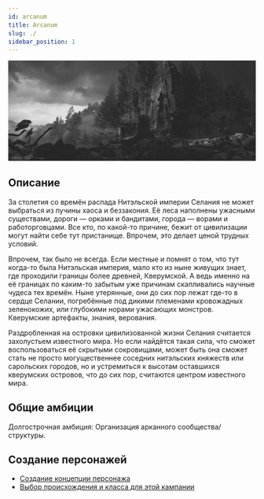 ```yaml
---
id: arcanum
title: Arcanum
slug: ./
sidebar_position: 1
---
```


![Arcanum](/img/arcanum-cover.jpg)
<!-- ![Arcanum](/img/arcanum-cover2.jpg) -->

## Описание

За столетия со времён распада Нитэльской империи Селания не может выбраться из пучины хаоса и беззакония. Её леса наполнены ужасными существами, дороги — орками и бандитами, города — ворами и работорговцами. Все кто, по какой-то причине, бежит от цивилизации могут найти себе тут пристанище. Впрочем, это делает ценой трудных условий.

Впрочем, так было не всегда. Если местные и помнят о том, что тут когда-то была Нитэльская империя, мало кто из ныне живущих знает, где проходили границы более древней, Кверумской. А ведь именно на её границах по каким-то забытым уже причинам скапливались научные чудеса тех времён. Ныне утерянные, они до сих пор лежат где-то в сердце Селании, погребённые под дикими племенами кровожадных зеленокожих, или глубокими норами ужасающих монстров. Кверумские артефакты, знания, верования.

Раздробленная на островки цивилизованной жизни Селания считается захолустьем известного мира. Но если найдётся такая сила, что сможет воспользоваться её скрытыми сокровищами, может быть она сможет стать не просто могущественнее соседних нитэльских княжеств или сарольских городов, но и устремиться к высотам оставшихся кверумских островов, что до сих пор, считаются центром известного мира.

## Общие амбиции

Долгострочная амбиция: Организация арканного сообщества/структуры.

## Создание персонажей

- [Создание концепции персонажа](../concept)
- [Выбор происхождения и класса для этой кампании](characters)
